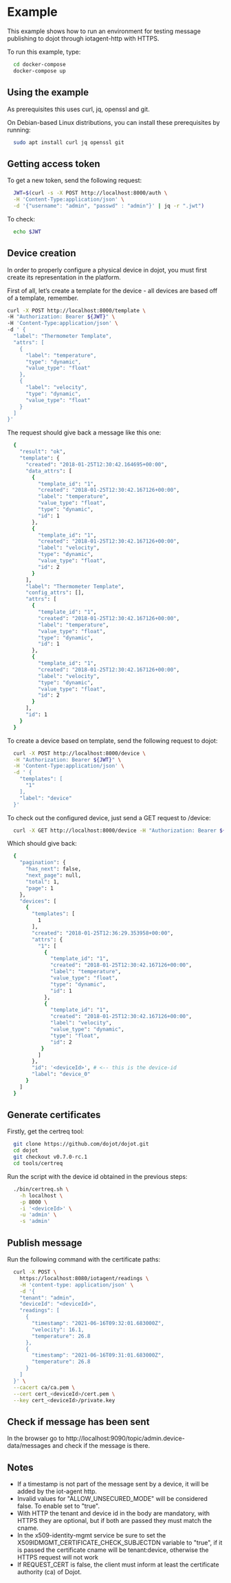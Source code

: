 # Example

This example shows how to run an environment for testing message publishing to dojot through iotagent-http with HTTPS.

To run this example, type:

```sh
  cd docker-compose
  docker-compose up
```

## Using the example

As prerequisites this uses curl, jq, openssl and git.

On Debian-based Linux distributions, you can install these prerequisites by running:

```sh
  sudo apt install curl jq openssl git
```

## Getting access token

To get a new token, send the following request:

```sh
  JWT=$(curl -s -X POST http://localhost:8000/auth \
  -H 'Content-Type:application/json' \
  -d '{"username": "admin", "passwd" : "admin"}' | jq -r ".jwt")
```

To check:

```sh
  echo $JWT
```

## Device creation

In order to properly configure a physical device in dojot, you must first create its representation in the platform.

First of all, let’s create a template for the device - all devices are based off of a template, remember.

```sh
curl -X POST http://localhost:8000/template \
-H "Authorization: Bearer ${JWT}" \
-H 'Content-Type:application/json' \
-d ' {
  "label": "Thermometer Template",
  "attrs": [
    {
      "label": "temperature",
      "type": "dynamic",
      "value_type": "float"
    },
    {
      "label": "velocity",
      "type": "dynamic",
      "value_type": "float"
    }
  ]
}'
```

The request should give back a message like this one:

```sh
  {
    "result": "ok",
    "template": {
      "created": "2018-01-25T12:30:42.164695+00:00",
      "data_attrs": [
        {
          "template_id": "1",
          "created": "2018-01-25T12:30:42.167126+00:00",
          "label": "temperature",
          "value_type": "float",
          "type": "dynamic",
          "id": 1
        },
        {
          "template_id": "1",
          "created": "2018-01-25T12:30:42.167126+00:00",
          "label": "velocity",
          "type": "dynamic",
          "value_type": "float",
          "id": 2
        }
      ],
      "label": "Thermometer Template",
      "config_attrs": [],
      "attrs": [
        {
          "template_id": "1",
          "created": "2018-01-25T12:30:42.167126+00:00",
          "label": "temperature",
          "value_type": "float",
          "type": "dynamic",
          "id": 1
        },
        {
          "template_id": "1",
          "created": "2018-01-25T12:30:42.167126+00:00",
          "label": "velocity",
          "type": "dynamic",
          "value_type": "float",
          "id": 2
        }
      ],
      "id": 1
    }
  }
```

To create a device based on template, send the following request to dojot:

```sh
  curl -X POST http://localhost:8000/device \
  -H "Authorization: Bearer ${JWT}" \
  -H 'Content-Type:application/json' \
  -d ' {
    "templates": [
      "1"
    ],
    "label": "device"
  }'
```

To check out the configured device, just send a GET request to /device:

```sh
  curl -X GET http://localhost:8000/device -H "Authorization: Bearer ${JWT}"
```

Which should give back:

```sh
  {
    "pagination": {
      "has_next": false,
      "next_page": null,
      "total": 1,
      "page": 1
    },
    "devices": [
      {
        "templates": [
          1
        ],
        "created": "2018-01-25T12:36:29.353958+00:00",
        "attrs": {
          "1": [
            {
              "template_id": "1",
              "created": "2018-01-25T12:30:42.167126+00:00",
              "label": "temperature",
              "value_type": "float",
              "type": "dynamic",
              "id": 1
            },
            {
              "template_id": "1",
              "created": "2018-01-25T12:30:42.167126+00:00",
              "label": "velocity",
              "value_type": "dynamic",
              "type": "float",
              "id": 2
           }
          ]
        },
        "id": '<deviceId>', # <-- this is the device-id
        "label": "device_0"
      }
    ]
  }
```

## Generate certificates

Firstly, get the certreq tool:

```sh
  git clone https://github.com/dojot/dojot.git
  cd dojot
  git checkout v0.7.0-rc.1
  cd tools/certreq
```

Run the script with the device id obtained in the previous steps:

```sh
  ./bin/certreq.sh \
    -h localhost \
    -p 8000 \
    -i '<deviceId>' \
    -u 'admin' \
    -s 'admin'
```

## Publish message

Run the following command with the certificate paths:

```sh
  curl -X POST \
    https://localhost:8080/iotagent/readings \
    -H 'content-type: application/json' \
    -d '{
    "tenant": "admin",
    "deviceId": "<deviceId>",
    "readings": [
      {
        "timestamp": "2021-06-16T09:32:01.683000Z",
        "velocity": 16.1,
        "temperature": 26.8
      },
      {
        "timestamp": "2021-06-16T09:31:01.683000Z",
        "temperature": 26.8
      }
    ]
  }' \
  --cacert ca/ca.pem \
  --cert cert_<deviceId>/cert.pem \
  --key cert_<deviceId>/private.key
```

## Check if message has been sent

In the browser go to http://localhost:9090/topic/admin.device-data/messages and check if the message is there.

## Notes

- If a timestamp is not part of the message sent by a device, it will be added by the iot-agent http.
- Invalid values ​​for "ALLOW_UNSECURED_MODE" will be considered false. To enable set to "true".
- With HTTP the tenant and device id in the body are mandatory, with HTTPS they are optional, but if both are passed they must match the cname.
- In the x509-identity-mgmt service be sure to set the X509IDMGMT_CERTIFICATE_CHECK_SUBJECTDN variable to "true", if it is passed the certificate cname will be tenant:device, otherwise the HTTPS request will not work
- If REQUEST_CERT is false, the client must inform at least the certificate authority (ca) of Dojot.
